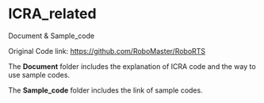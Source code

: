 # ICRA_related 
Document &amp; Sample_code

Original Code link: https://github.com/RoboMaster/RoboRTS

The **Document** folder includes the explanation of ICRA code and the way to use sample codes.

The **Sample_code** folder includes the link of sample codes.

